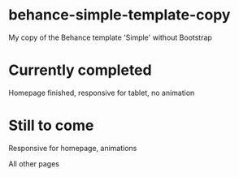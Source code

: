# behance-simple-template-copy
My copy of the Behance template 'Simple' without Bootstrap

# Currently completed
Homepage finished, responsive for tablet, no animation

# Still to come
Responsive for homepage, animations

All other pages
